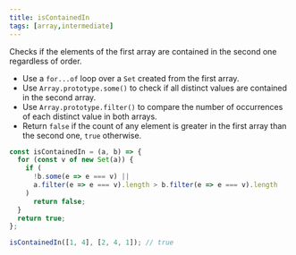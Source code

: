 ```yaml
---
title: isContainedIn
tags: [array,intermediate]
---
```


Checks if the elements of the first array are contained in the second one regardless of order.

- Use a `for...of` loop over a `Set` created from the first array.
- Use `Array.prototype.some()` to check if all distinct values are contained in the second array.
- Use `Array.prototype.filter()` to compare the number of occurrences of each distinct value in both arrays.
- Return `false` if the count of any element is greater in the first array than the second one, `true` otherwise.

```js
const isContainedIn = (a, b) => {
  for (const v of new Set(a)) {
    if (
      !b.some(e => e === v) ||
      a.filter(e => e === v).length > b.filter(e => e === v).length
    )
      return false;
  }
  return true;
};
```

```js
isContainedIn([1, 4], [2, 4, 1]); // true
```
